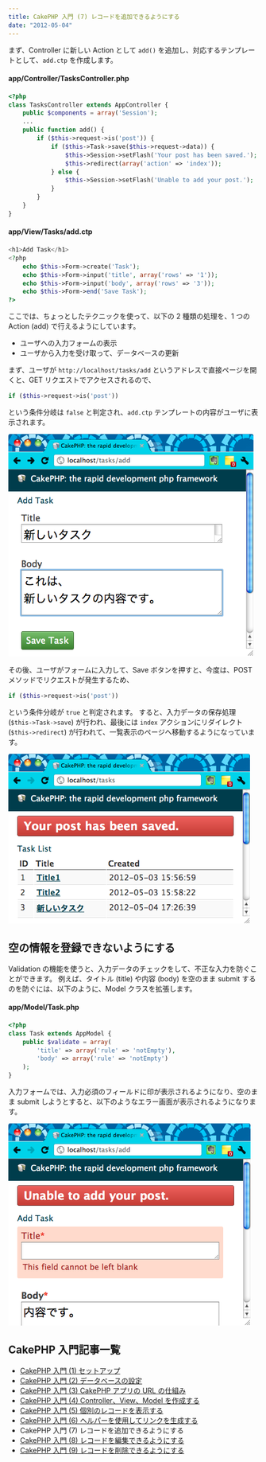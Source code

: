 ```yaml
---
title: CakePHP 入門 (7) レコードを追加できるようにする
date: "2012-05-04"
---
```


まず、Controller に新しい Action として `add()` を追加し、対応するテンプレートとして、`add.ctp` を作成します。

#### app/Controller/TasksController.php

~~~ php
<?php
class TasksController extends AppController {
    public $components = array('Session');
    ...
    public function add() {
        if ($this->request->is('post')) {
            if ($this->Task->save($this->request->data)) {
                $this->Session->setFlash('Your post has been saved.');
                $this->redirect(array('action' => 'index'));
            } else {
                $this->Session->setFlash('Unable to add your post.');
            }
        }
    }
}
~~~

#### app/View/Tasks/add.ctp

~~~ php
<h1>Add Task</h1>
<?php
    echo $this->Form->create('Task');
    echo $this->Form->input('title', array('rows' => '1'));
    echo $this->Form->input('body', array('rows' => '3'));
    echo $this->Form->end('Save Task');
?>
~~~

ここでは、ちょっとしたテクニックを使って、以下の 2 種類の処理を、1 つの Action (add) で行えるようにしています。

* ユーザへの入力フォームの表示
* ユーザから入力を受け取って、データベースの更新

まず、ユーザが `http://localhost/tasks/add` というアドレスで直接ページを開くと、GET リクエストでアクセスされるので、

~~~ php
if ($this->request->is('post'))
~~~

という条件分岐は `false` と判定され、`add.ctp` テンプレートの内容がユーザに表示されます。

![./abc-7-001.png](./abc-7-001.png)

その後、ユーザがフォームに入力して、Save ボタンを押すと、今度は、POST メソッドでリクエストが発生するため、

~~~ php
if ($this->request->is('post'))
~~~

という条件分岐が `true` と判定されます。
すると、入力データの保存処理 (`$this->Task->save`) が行われ、最後には `index` アクションにリダイレクト (`$this->redirect`) が行われて、一覧表示のページへ移動するようになっています。

![./abc-7-002.png](./abc-7-002.png)


空の情報を登録できないようにする
----

Validation の機能を使うと、入力データのチェックをして、不正な入力を防ぐことができます。
例えば、タイトル (title) や内容 (body) を空のまま submit するのを防ぐには、以下のように、Model クラスを拡張します。

#### app/Model/Task.php

~~~ php
<?php
class Task extends AppModel {
    public $validate = array(
        'title' => array('rule' => 'notEmpty'),
        'body' => array('rule' => 'notEmpty')
    );
}
~~~

入力フォームでは、入力必須のフィールドに印が表示されるようになり、空のまま submit しようとすると、以下のようなエラー画面が表示されるようになります。

![./abc-7-003.png](./abc-7-003.png)


CakePHP 入門記事一覧
----

- [CakePHP 入門 (1) セットアップ](./abc-1.html)
- [CakePHP 入門 (2) データベースの設定](./abc-2.html)
- [CakePHP 入門 (3) CakePHP アプリの URL の仕組み](./abc-3.html)
- [CakePHP 入門 (4) Controller、View、Model を作成する](./abc-4.html)
- [CakePHP 入門 (5) 個別のレコードを表示する](./abc-5.html)
- [CakePHP 入門 (6) ヘルパーを使用してリンクを生成する](./abc-6.html)
- CakePHP 入門 (7) レコードを追加できるようにする
- [CakePHP 入門 (8) レコードを編集できるようにする](./abc-8.html)
- [CakePHP 入門 (9) レコードを削除できるようにする](./abc-9.html)

